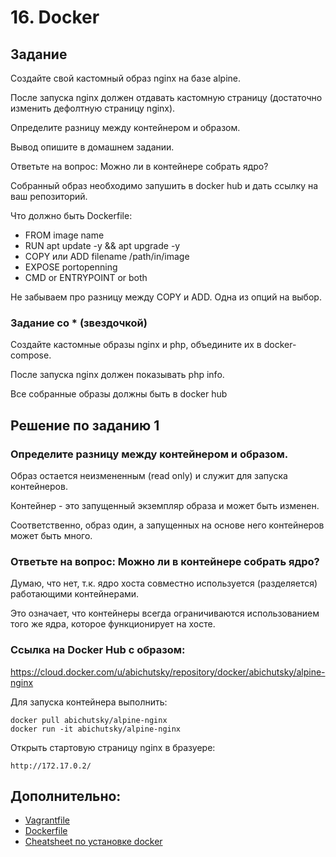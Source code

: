 # 16. Docker
## Задание

Создайте свой кастомный образ nginx на базе alpine. 

После запуска nginx должен отдавать кастомную страницу (достаточно изменить дефолтную страницу nginx).

Определите разницу между контейнером и образом.

Вывод опишите в домашнем задании.

Ответьте на вопрос: Можно ли в контейнере собрать ядро?

Собранный образ необходимо запушить в docker hub и дать ссылку на ваш репозиторий.


Что должно быть Dockerfile:
- FROM image name
- RUN apt update -y && apt upgrade -y
- COPY или ADD filename /path/in/image
- EXPOSE portopenning
- CMD or ENTRYPOINT or both

Не забываем про разницу между COPY и ADD.
Одна из опций на выбор.

### Задание со * (звездочкой)

Создайте кастомные образы nginx и php, объедините их в docker-compose.

После запуска nginx должен показывать php info.

Все собранные образы должны быть в docker hub


## Решение по заданию 1


### Определите разницу между контейнером и образом.

Образ остается неизмененным (read only) и служит для запуска контейнеров. 

Контейнер - это запущенный экземпляр образа и может быть изменен. 

Соответственно, образ один, а запущенных на основе него контейнеров может быть много. 


### Ответьте на вопрос: Можно ли в контейнере собрать ядро?

Думаю, что нет, т.к. ядро хоста совместно используется (разделяется) работающими контейнерами. 

Это означает, что контейнеры всегда ограничиваются использованием того же ядра, которое функционирует на хосте. 


### Ccылка на Docker Hub с образом:

https://cloud.docker.com/u/abichutsky/repository/docker/abichutsky/alpine-nginx

Для запуска контейнера выполнить:
```
docker pull abichutsky/alpine-nginx
docker run -it abichutsky/alpine-nginx
```
Открыть стартовую страницу nginx в бразуере:
```
http://172.17.0.2/
```

## Дополнительно:
- [Vagrantfile](Vagrantfile)
- [Dockerfile](/15-docker/alpine/nginx/Dockerfile) 
- [Cheatsheet по установке docker](Docker.md)